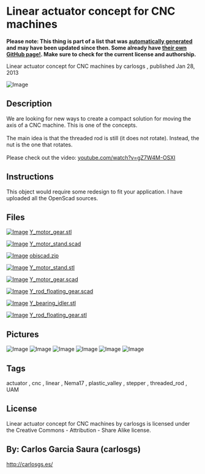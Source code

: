 Linear actuator concept for CNC machines
===============
**Please note: This thing is part of a list that was [automatically generated](https://github.com/carlosgs/export-things) and may have been updated since then. Some already have [their own GitHub page!](https://github.com/carlosgs?tab=repositories). Make sure to check for the current license and authorship.**  

Linear actuator concept for CNC machines  by carlosgs , published Jan 28, 2013

![Image](img/2013-01-21_00.58.45_display_large.jpg)

Description
--------
We are looking for new ways to create a compact solution for moving the axis of a CNC machine. This is one of the concepts.<br />
<br />
The main idea is that the threaded rod is still (it does not rotate). Instead, the nut is the one that rotates.<br />
<br />
Please check out the video: <a href="http://www.youtube.com/watch?v=gZ7W4M-OSXI" target="_blank" rel="nofollow">youtube.com/watch?v=gZ7W4M-OSXI</a>

Instructions
--------
This object would require some redesign to fit your application. I have uploaded all the OpenScad sources.

Files
--------
[![Image](img/Y_motor_gear_preview_tinycard.jpg)](Y_motor_gear.stl)
 [ Y_motor_gear.stl](Y_motor_gear.stl)  

[![Image](img/Gears_preview_tinycard.jpg)](Y_motor_stand.scad)
 [ Y_motor_stand.scad](Y_motor_stand.scad)  

[![Image](img/Gears_preview_tinycard.jpg)](obiscad.zip)
 [ obiscad.zip](obiscad.zip)  

[![Image](img/Y_motor_stand_preview_tinycard.jpg)](Y_motor_stand.stl)
 [ Y_motor_stand.stl](Y_motor_stand.stl)  

[![Image](img/Gears_preview_tinycard.jpg)](Y_motor_gear.scad)
 [ Y_motor_gear.scad](Y_motor_gear.scad)  

[![Image](img/Gears_preview_tinycard.jpg)](Y_rod_floating_gear.scad)
 [ Y_rod_floating_gear.scad](Y_rod_floating_gear.scad)  

[![Image](img/Y_bearing_idler_preview_tinycard.jpg)](Y_bearing_idler.stl)
 [ Y_bearing_idler.stl](Y_bearing_idler.stl)  

[![Image](img/Y_rod_floating_gear_preview_tinycard.jpg)](Y_rod_floating_gear.stl)
 [ Y_rod_floating_gear.stl](Y_rod_floating_gear.stl)  



Pictures
--------
![Image](img/Y_motor_gear_display_large.jpg)
![Image](img/Y_rod_floating_gear_display_large.jpg)
![Image](img/2013-01-28_18.46.28_display_large.jpg)
![Image](img/2013-01-28_18.46.45_display_large.jpg)
![Image](img/Y_bearing_idler_display_large.jpg)
![Image](img/Y_motor_stand_display_large.jpg)


Tags
--------
actuator , cnc , linear , Nema17 , plastic_valley , stepper , threaded_rod , UAM  

  

License
--------
Linear actuator concept for CNC machines by carlosgs is licensed under the Creative Commons - Attribution - Share Alike license.  



By: Carlos Garcia Saura (carlosgs)
--------
<http://carlosgs.es/>